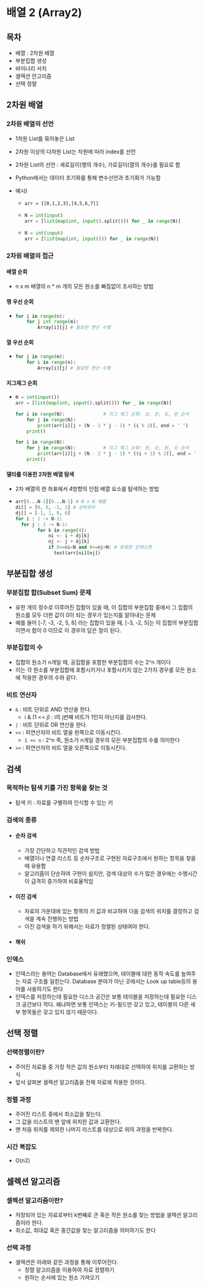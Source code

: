 # 배열 2 (Array2)

## 목차

- 배열 : 2차원 배열
- 부분집합 생성
- 바이너리 서치
- 셀렉션 안고리즘
- 선택 정렬



## 2차원 배열

### 2차원 배열의 선언

- 1차원 List를 묶어놓은 List

- 2차원 이상의 다차원 List는 차원에 따라 index를 선언

- 2차원 List의 선언 : 세로길이(행의 개수), 가로길이(열의 개수)를 필요로 함

- Python에서는 데이터 초기화를 통해 변수선언과 초기화가 가능함

- 예시)

  - `arr = [[0,1,2,3],[4,5,6,7]]`

  - ```python
    N = int(input)
    arr = [list(map(int, input().split())) for _ in range(N)]
    ```

  - ```python
    N = int(input)
    arr = [list(map(int, input())) for _ in range(N)]
    ```





### 2차원 배열의 접근

#### 배열 순회

- n x m 배열의 n * m 개의 모든 원소를 빠짐없이 조사하는 방법

#### 행 우선 순회

- ```python
  for i in range(n):
      for j int range(m):
          Array[i][j] # 필요한 연산 수행
  ```

#### 열 우선 순회

- ```python
  for j in range(m):
      for i in range(n):
          Array[i][j] # 필요한 연산 수행
  ```

#### 지그재그 순회

- ```python
  N = int(input())
  arr = [list(map(int, input().split())) for _ in range(N)]
  
  for i in range(N):              # 지그 재그 순회: 오, 왼, 오, 왼 순서
      for j in range(N):
          print(arr[i][j + (N - 2 * j - 1) * (i % 2)], end = ' ')
      print()
  
  for i in range(N):              
      for j in range(N):          # 지그 재그 순회: 왼, 오, 왼, 오 순서
          print(arr[i][j + (N - 2 * j - 1) * ((i + 1) % 2)], end = ' ')
      print()
  ```

#### 델타를 이용한 2차원 배열 탐색

- 2차 배열의 한 좌표에서 4방향의 인접 배열 요소를 탐색하는 방법

- ```python
  arr[0...N-1][0...N-1] # N x N 배열
  di[] = [0, 0, -1, 1] # 상하좌우
  dj[] = [-1, 1, 0, 0]
  for i : 1 -> N-1:
  	for j : 1 -> N-1:
          for k in range(4):
              ni <- i + dj[k]
              nj <- j + dj[k]
              if 0<=ni<N and 0<=nj<N: # 유효한 인덱스면 
              	test(arr[ni][nj])
  ```





## 부분집합 생성

### 부분집합 합(Subset Sum) 문제

- 유한 개의 정수로 이루어진 집합이 있을 때, 이 집합의  부분집합 중에서 그 집합의 원소를 모두 더한 값이 0이 되는 경우가 있는지를 알아내는 문제
- 예를 들어 [-7, -3, -2, 5, 8] 라는 집합이 있을 때, [-3, -2, 5]는 이 집합의 부분집합이면서 합이 0 이므로 이 경우의 답은 참이 된다. 



### 부분집합의 수

- 집합의 원소가 n개일 때, 공집합을 포함한 부분집합의 수는 2^n 개이다
- 이는 각 원소를 부분집합에 포함시키거나 포함시키지 않는 2가지 경우를 모든 원소에 적용한 경우의 수와 같다.



### 비트 연산자

- `&` : 비트 단위로 AND 연산을 한다.
  - i & (1 << j) : i의 j번째 비트가 1인지 아닌지를 검사한다.
- `|` : 비트 단위로 OR 연산을 한다.
- `<<` : 피연산자의 비트 열을 왼쪽으로 이동시킨다.
  - `1 << n` : 2^n 즉, 원소가 n개일 경우의 모든 부분집합의 수를 의미한다
- `>>` : 피연산자의 비트 열을 오른쪽으로 이동시킨다.



## 검색

### 목적하는 탐색 키를 가진 항목을 찾는 것

- 탐색 키 : 자료를 구별하여 인식할 수 있는 키



### 검색의 종류

- #### 순차 검색

  - 가장 간단하고 직관적인 검색 방법
  - 배열이나 연결 리스트 등 순차구조로 구현된 자료구조에서 원하는 항목을 찾을 때 유용함
  - 알고리즘이 단순하여 구현이 쉽지만, 검색 대상의 수가 많은 경우에는 수행시간이 급격히 증가하여 비효율적임

- #### 이진 검색

  - 자료의 가운데에 있는 항목의 키 값과 비교하여 다음 검색의 위치를 결정하고 검색을 계속 진행하는 방법
  - 이진 검색을 하기 위해서는 자료가 정렬된 상태여야 한다.

- #### 해쉬



### 인덱스

- 인덱스라는 용어는 Database에서 유래했으며, 테이블에 대한 동작 속도를 높여주는 자료 구조를 일컫는다. Database 분야가 아닌 곳에서는 Look up table등의 용어를 사용하기도 한다
- 인덱스를 저장하는데 필요한 디스크 공간은 보통 테이블을 저장하는데 필요한 디스크 공간보다 작다. 왜냐하면 보통 인덱스는 키-필드만 갖고 있고, 테이블의 다른 세부 항목들은 갖고 있지 않기 때문이다.



## 선택 정렬

### 선택정렬이란?

- 주어진 자료들 중 가장 작은 값의 원소부터 차례대로 선택하여 위치를 교환하는 방식
- 앞서 살펴본 셀렉션 알고리즘을 전체 자료에 적용한 것이다.



### 정렬 과정

- 주어진 리스트 중에서 최소값을 찾는다.
- 그 값을 리스트의 맨 앞에 위치한 값과 교환한다.
- 맨 처음 위치를 제외한 나머지 리스트를 대상으로 위의 과정을 반복한다.



### 시간 복잡도

- O(n2)



## 셀렉션 알고리즘

### 셀렉션 알고리즘이란?

- 저장되어 있는 자료로부터 k번쨰로 큰 혹은 작은 원소를 찾는 방법을 셀렉션 알고리즘이라 한다.
- 최소값, 최대값 혹은 중간값을 찾는 알고리즘을 의미하기도 한다



### 선택 과정

- 셀렉션은 아래와 같은 과정을 통해 이루어진다.
  - 정렬 알고리즘을 이용하여 자료 정렬하기
  - 원하는 순서에 있는 원소 가져오기

